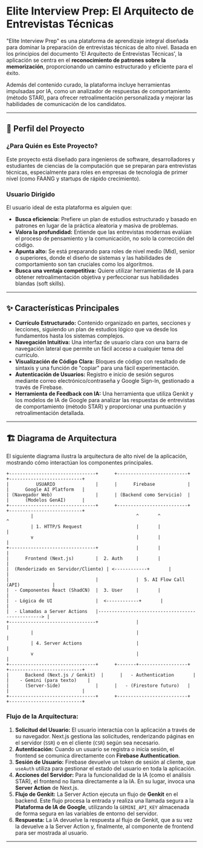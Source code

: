 # Elite Interview Prep: El Arquitecto de Entrevistas Técnicas

"Elite Interview Prep" es una plataforma de aprendizaje integral diseñada para dominar la preparación de entrevistas técnicas de alto nivel. Basada en los principios del documento 'El Arquitecto de Entrevistas Técnicas', la aplicación se centra en el **reconocimiento de patrones sobre la memorización**, proporcionando un camino estructurado y eficiente para el éxito.

Además del contenido curado, la plataforma incluye herramientas impulsadas por IA, como un analizador de respuestas de comportamiento (método STAR), para ofrecer retroalimentación personalizada y mejorar las habilidades de comunicación de los candidatos.

---

## 🎯 Perfil del Proyecto

### ¿Para Quién es Este Proyecto?

Este proyecto está diseñado para ingenieros de software, desarrolladores y estudiantes de ciencias de la computación que se preparan para entrevistas técnicas, especialmente para roles en empresas de tecnología de primer nivel (como FAANG y startups de rápido crecimiento).

### Usuario Dirigido

El usuario ideal de esta plataforma es alguien que:

-   **Busca eficiencia:** Prefiere un plan de estudios estructurado y basado en patrones en lugar de la práctica aleatoria y masiva de problemas.
-   **Valora la profundidad:** Entiende que las entrevistas modernas evalúan el proceso de pensamiento y la comunicación, no solo la corrección del código.
-   **Apunta alto:** Se está preparando para roles de nivel medio (Mid), senior o superiores, donde el diseño de sistemas y las habilidades de comportamiento son tan cruciales como los algoritmos.
-   **Busca una ventaja competitiva:** Quiere utilizar herramientas de IA para obtener retroalimentación objetiva y perfeccionar sus habilidades blandas (soft skills).

---

## ✨ Características Principales

-   **Currículo Estructurado:** Contenido organizado en partes, secciones y lecciones, siguiendo un plan de estudios lógico que va desde los fundamentos hasta los sistemas complejos.
-   **Navegación Intuitiva:** Una interfaz de usuario clara con una barra de navegación lateral que permite un fácil acceso a cualquier tema del currículo.
-   **Visualización de Código Clara:** Bloques de código con resaltado de sintaxis y una función de "copiar" para una fácil experimentación.
-   **Autenticación de Usuarios:** Registro e inicio de sesión seguros mediante correo electrónico/contraseña y Google Sign-In, gestionado a través de Firebase.
-   **Herramienta de Feedback con IA:** Una herramienta que utiliza Genkit y los modelos de IA de Google para analizar las respuestas de entrevistas de comportamiento (método STAR) y proporcionar una puntuación y retroalimentación detallada.

---

## 🏗️ Diagrama de Arquitectura

El siguiente diagrama ilustra la arquitectura de alto nivel de la aplicación, mostrando cómo interactúan los componentes principales.

```
+--------------------------------+      +--------------------------+      +---------------------------+
|          USUARIO               |      |      Firebase            |      |      Google AI Platform   |
| (Navegador Web)                |      | (Backend como Servicio)  |      |      (Modelos GenAI)      |
+--------------------------------+      +--------------------------+      +---------------------------+
         |                                      ^       ^                           ^
         | 1. HTTP/S Request                    |       |                           |
         v                                      |       |                           |
+--------------------------------+              |       |                           |
|      Frontend (Next.js)        |  2. Auth     |       |                           |
|  (Renderizado en Servidor/Cliente) | <------------+       |                           |
|                                |              |  5. AI Flow Call (API)            |
|  - Componentes React (ShadCN)  |  3. User     |       |                           |
|  - Lógica de UI                |  <------------+       |                           |
|  - Llamadas a Server Actions   |-------------------------------------------------> |
+--------------------------------+              |                                   |
         |                                      |                                   |
         | 4. Server Actions                    |                                   |
         v                                      |                                   |
+--------------------------------+      +-------+------------------+      +---------------------------+
|      Backend (Next.js / Genkit)  |      |   - Authentication       |      |    - Gemini (para texto)    |
|      (Server-Side)             |      |   - (Firestore futuro)   |      |                           |
+--------------------------------+      +--------------------------+      +---------------------------+

```

### Flujo de la Arquitectura:

1.  **Solicitud del Usuario:** El usuario interactúa con la aplicación a través de su navegador. Next.js gestiona las solicitudes, renderizando páginas en el servidor (`SSR`) o en el cliente (`CSR`) según sea necesario.
2.  **Autenticación:** Cuando un usuario se registra o inicia sesión, el frontend se comunica directamente con **Firebase Authentication**.
3.  **Sesión de Usuario:** Firebase devuelve un token de sesión al cliente, que `useAuth` utiliza para gestionar el estado del usuario en toda la aplicación.
4.  **Acciones del Servidor:** Para la funcionalidad de la IA (como el análisis STAR), el frontend no llama directamente a la IA. En su lugar, invoca una **Server Action** de Next.js.
5.  **Flujo de Genkit:** La Server Action ejecuta un flujo de **Genkit** en el backend. Este flujo procesa la entrada y realiza una llamada segura a la **Plataforma de IA de Google**, utilizando la `GEMINI_API_KEY` almacenada de forma segura en las variables de entorno del servidor.
6.  **Respuesta:** La IA devuelve la respuesta al flujo de Genkit, que a su vez la devuelve a la Server Action y, finalmente, al componente de frontend para ser mostrada al usuario.

---
